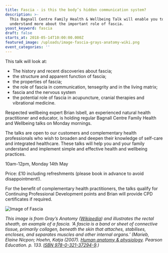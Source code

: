 ```yaml
---
title: Fascia - is this the body’s hidden communication system?
description: >-
  This Bagnall Centre Family Health & Wellbeing Talk will enable you to
  understand more about the important role of fascia.
yoast_keyword: fascia
draft: false
starts_at: 2018-05-14T10:00:00.000Z
featured_image: /uploads/image-fascia-grays-anatomy-wiki.png
event_categories: ''
---
```


This talk will look at: 

* The history and recent discoveries about fascia;
* the structure and apparent function of fascia;
* the properties of fascia;
* the role of fascia in communication, tensegrity and in the living matrix;
* fascia and the nervous system
* the potential role of fascia in acupuncture, cranial therapies and vibrational medicine.

Respected wellbeing expert Brian Isbell, an experienced natural health practitioner and educator, is holding regular Bagnall Centre Family Health and Wellbeing talks on Monday mornings. 

The talks are open to our customers and complementary health professionals who wish to broaden and deepen their knowledge of self-care and integrated healthcare. These talks will help you and your family understand and implement simple and effective health and wellbeing practices.

10am-12pm, Monday 14th May

Price: £10 including refreshments (please book in advance to avoid disappointment!). 

For the benefit of complementary health practitioners, the talks qualify for Continuing Professional Development points and Brian will provide CPD certificates if required. 

![Image of Fascia](/uploads/image-fascia-grays-anatomy-wiki.png)

*This image is from Gray’s Anatomy ([Wikipedia](https://en.wikipedia.org/wiki/Fascia)) and illustrates the rectal sheath, an example of a fascia. ‘A fascia is a band or sheet of connective tissue, primarily collagen, beneath the skin that attaches, stabilises, encloses, and separates muscles and other internal organs.’ (Marieb, Elaine Nicpon; Hoehn, Katja (2007). [Human anatomy & physiology](https://books.google.com/books?id=x1uEB68iitwC&pg=PA133). Pearson Education. p. 133. [ISBN 978-0-321-37294-9](https://en.wikipedia.org/wiki/Special:BookSources/978-0-321-37294-9).)*
